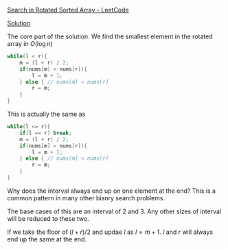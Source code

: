 [Search in Rotated Sorted Array - LeetCode](https://leetcode.com/problems/search-in-rotated-sorted-array/description/)

[Solution](https://leetcode.com/problems/search-in-rotated-sorted-array/solutions/14425/concise-o-log-n-binary-search-solution/)

The core part of the solution. We find the smallest element in the rotated array in $O(\log n)$ 

```cpp
while(l < r){
	m = (l + r) / 2;
	if(nums[m] > nums[r]){
		l = m + 1;
	} else { // nums[m] < nums[r]
		r = m;
	}
}
```

This is actually the same as 

```cpp
while(l <= r){
	if(l == r) break;
	m = (l + r) / 2;
	if(nums[m] > nums[r]){
		l = m + 1;
	} else { // nums[m] < nums[r]
		r = m;
	}
}
```

Why does the interval always end up on one element at the end? This is a common pattern in many other bianry search problems.

The base cases of this are an interval of 2 and 3. Any other sizes of interval will be reduced to these two. 

If we take the floor of $(l + r) /2$ and updae $l$ as $l = m + 1$. $l$ and $r$ will always end up the same at the end. 

